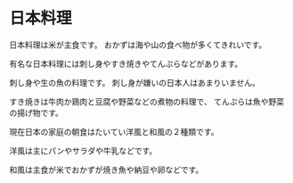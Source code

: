 # 日本料理

日本料理は米が主食です。
おかずは海や山の食べ物が多くてきれいです。

有名な日本料理には刺し身やすき焼きやてんぷらなどがあります。

刺し身や生の魚の料理です。
刺し身が嫌いの日本人はあまりいません。

すき焼きは牛肉か鶏肉と豆腐や野菜などの煮物の料理で、
てんぷらは魚や野菜の揚げ物です。

現在日本の家庭の朝食はたいてい洋風と和風の２種類です。

洋風は主にパンやサラダや牛乳などです。

和風は主食が米でおかずが焼き魚や納豆や卵などです。
